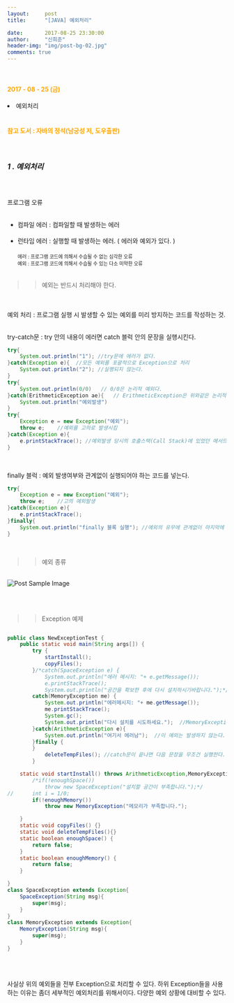 ```yaml
---
layout:     post
title:      "[JAVA] 예외처리"

date:       2017-08-25 23:30:00
author:     "신희준"
header-img: "img/post-bg-02.jpg"
comments: true
---
```

<br>
<H4 style ="font-weight:bold; color : orange">2017 - 08 - 25 (금)</H4>

<li>예외처리</li>

<br>
<H4 style ="font-weight:bold; color:orange;">참고 도서 : 자바의 정석(남궁성 저, 도우출판)</H4>
<br>

<h5 style = "font-size: 17px; font-weight : bold;">1 . 예외처리</h5>
<br>

<p>

프로그램 오류 <br><br>

- 컴파일 에러 : 컴파일할 때 발생하는 에러<br><br>
- 런타임 에러 : 실행할 때 발생하는 에러. ( 에러와 예외가 있다. )
<br><br><span style="font-size:11px;">에러 : 프로그램 코드에 의해서 수습될 수 없는 심각한 오류 <br>
예외 : 프로그램 코드에 의해서 수습될 수 있는 다소 미약한 오류</span>
<br><br>

>>예외는 반드시 처리해야 한다.

<br><br>
예외 처리 : 프로그램 실행 시 발생할 수 있는 예외를 미리 방지하는 코드를 작성하는 것.
<br><br>

try-catch문 : try 안의 내용이 에러면 catch 블럭 안의 문장을 실행시킨다.
</p>


~~~java
try{
	System.out.println("1"); //try문에 에러가 없다.
}catch(Exception e){  //모든 예외를 포괄적으로 Exception으로 처리
 	System.out.println("2"); //실행되지 않는다.
}
try{
	System.out.println(0/0)   // 0/0은 논리적 예외다.
}catch(ErithmeticException ae){   // ErithmeticException은 위와같은 논리적 예외를 잡아낸다.
	System.out.println("예외발생")
}
try{
	Exception e = new Exception("예외");
	throw e;    //예외를 고의로 발생시킴
}catch(Exception e){
	e.printStackTrace(); //예외발생 당시의 호출스택(Call Stack)에 있었던 메서드의 정보와 예외 메세지를 화면에 출력한다.
}
~~~

<br>

<p>
finally 블럭 : 예외 발생여부와 관계없이 실행되어야 하는 코드를 넣는다.
</p>

~~~java
try{
	Exception e = new Exception("예외");
	throw e;    //고의 예외발생
}catch(Exception e){
	e.printStackTrace();
}finally{  
	System.out.println("finally 블록 실행"); //예외의 유무에 관계없이 마지막에 실행시킨다.
}
~~~

<br>
<p>

>> 예외 종류

<br>

<img src="{{ site.baseurl }}/img/exception.png" alt="Post Sample Image">
</p>

<BR><BR>

>>Exception 예제

~~~java

public class NewExceptionTest {
	public static void main(String args[]) {
		try {
			startInstall();
			copyFiles();
		}/*catch(SpaceException e) {
			System.out.println("에러 메시지: "+ e.getMessage());
			e.printStackTrace();
			System.out.println("공간을 확보한 후에 다시 설치하시기바랍니다.");*/
		catch(MemoryException me) {
			System.out.println("에러메시지: "+ me.getMessage());
			me.printStackTrace();
			System.gc();
			System.out.println("다시 설치를 시도하세요.");  //MemoryException에 대한 예외가 발생한다.
		}catch(ArithmeticException e){
			System.out.println("여기서 에러남");  //이 예외는 발생하지 않는다.
		}finally {
		}
			deleteTempFiles(); //catch문이 끝나면 다음 문장을 무조건 실행한다.
		}

	static void startInstall() throws ArithmeticException,MemoryException{
		/*if(!enoughSpace())
			throw new SpaceException("설치할 공간이 부족합니다.");*/
//		int i = 1/0;
		if(!enoughMemory())
			throw new MemoryException("메모리가 부족합니다.");

	}
	static void copyFiles() {}
	static void deleteTempFiles(){}
	static boolean enoughSpace() {
		return false;
	}
	static boolean enoughMemory() {
		return false;
	}

}
class SpaceException extends Exception{
	SpaceException(String msg){
		super(msg);
	}
}
class MemoryException extends Exception{
	MemoryException(String msg){
		super(msg);
	}
}
~~~

<br><br>

<p>사실상 위의 예외들을 전부 Exception으로 처리할 수 있다. 하위 Exception들을 사용하는 이유는 좀더 세부적인 예외처리를 위해서이다. 다양한 예외 상황에 대비할 수 있다.</p>
